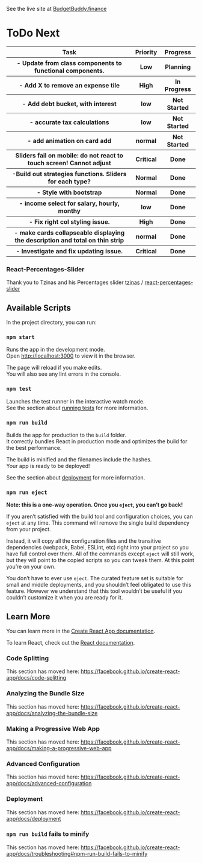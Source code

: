 See the live site at <a href="http://budgetbuddy.finance">BudgetBuddy.finance</a>


# ToDo Next
<table>
  <tr>
    <th>Task</th>
    <th>Priority</th>
    <th>Progress</th>
  </tr>
<tr>
    <th>- Update from class components to functional components.</th>
    <th>Low</th>
    <th>Planning</th>
 </tr>
 <tr>
    <th>- Add X to remove an expense tile</th>
    <th>High</th>
    <th>In Progress</th>
  </tr>
  <tr>
    <th>- Add debt bucket, with interest</th>
    <th>low</th>
    <th>Not Started</th>
  </tr>
  <tr>
    <th>- accurate tax calculations</th>
    <th>low</th>
    <th>Not Started</th>
  </tr>
  <tr>
    <th>- add animation on card add</th>
    <th>normal</th>
    <th>Not Started</th>
 </tr>
<tr>
  <th>Sliders fail on mobile: do not react to touch screen! Cannot adjust</th>
  <th>Critical</th>
  <th>Done</th>
</tr>
 <tr>
    <th>-Build out strategies functions. Sliders for each type?</th>
    <th>Normal</th>
    <th>Done</th>
</tr>
<tr>
    <th>- Style with bootstrap</th>
    <th>Normal</th>
    <th>Done</th>
</tr>
<tr>
    <th>- income select for salary, hourly, monthy</th>
    <th>low</th>
    <th>Done</th>
</tr>
<tr>
    <th>- Fix right col styling issue.</th>
    <th>High</th>
    <th>Done</th>
</tr>
<tr>
    <th>- make cards collapseable displaying the description and total on thin strip</th>
    <th>normal</th>
    <th>Done</th>
 </tr>
 <tr>
    <th>- Investigate and fix updating issue.</th>
    <th>Critical</th>
    <th>Done</th>
 </tr>

</table>

### React-Percentages-Slider
Thank you to Tzinas and his Percentages slider
<a href="https://github.com/tzinas">tzinas</a>
/
<a href="https://github.com/tzinas/react-percentages-slider">react-percentages-slider</a>
## Available Scripts

In the project directory, you can run:

### `npm start`

Runs the app in the development mode.<br />
Open [http://localhost:3000](http://localhost:3000) to view it in the browser.

The page will reload if you make edits.<br />
You will also see any lint errors in the console.

### `npm test`

Launches the test runner in the interactive watch mode.<br />
See the section about [running tests](https://facebook.github.io/create-react-app/docs/running-tests) for more information.

### `npm run build`

Builds the app for production to the `build` folder.<br />
It correctly bundles React in production mode and optimizes the build for the best performance.

The build is minified and the filenames include the hashes.<br />
Your app is ready to be deployed!

See the section about [deployment](https://facebook.github.io/create-react-app/docs/deployment) for more information.

### `npm run eject`

**Note: this is a one-way operation. Once you `eject`, you can’t go back!**

If you aren’t satisfied with the build tool and configuration choices, you can `eject` at any time. This command will remove the single build dependency from your project.

Instead, it will copy all the configuration files and the transitive dependencies (webpack, Babel, ESLint, etc) right into your project so you have full control over them. All of the commands except `eject` will still work, but they will point to the copied scripts so you can tweak them. At this point you’re on your own.

You don’t have to ever use `eject`. The curated feature set is suitable for small and middle deployments, and you shouldn’t feel obligated to use this feature. However we understand that this tool wouldn’t be useful if you couldn’t customize it when you are ready for it.

## Learn More

You can learn more in the [Create React App documentation](https://facebook.github.io/create-react-app/docs/getting-started).

To learn React, check out the [React documentation](https://reactjs.org/).

### Code Splitting

This section has moved here: https://facebook.github.io/create-react-app/docs/code-splitting

### Analyzing the Bundle Size

This section has moved here: https://facebook.github.io/create-react-app/docs/analyzing-the-bundle-size

### Making a Progressive Web App

This section has moved here: https://facebook.github.io/create-react-app/docs/making-a-progressive-web-app

### Advanced Configuration

This section has moved here: https://facebook.github.io/create-react-app/docs/advanced-configuration

### Deployment

This section has moved here: https://facebook.github.io/create-react-app/docs/deployment

### `npm run build` fails to minify

This section has moved here: https://facebook.github.io/create-react-app/docs/troubleshooting#npm-run-build-fails-to-minify


